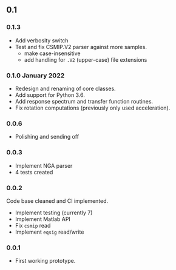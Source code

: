 ## 0.1 

### 0.1.3

- Add verbosity switch
- Test and fix CSMIP.V2 parser against more samples.
    - make case-insensitive
    - add handling for `.V2` (upper-case) file extensions

### 0.1.0 January 2022
- Redesign and renaming of core classes.
- Add support for Python 3.6.
- Add response spectrum and transfer function
  routines.
- Fix rotation computations (previously only used
  acceleration).

### 0.0.6

- Polishing and sending off

### 0.0.3

- Implement NGA parser
- 4 tests created

### 0.0.2

Code base cleaned and CI implemented.

- Implement testing (currently 7)
- Implement Matlab API
- Fix `csmip` read
- Implement `eqsig` read/write


### 0.0.1

- First working prototype.


